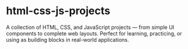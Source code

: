 # html-css-js-projects
A collection of HTML, CSS, and JavaScript projects — from simple UI components to complete web layouts. Perfect for learning, practicing, or using as building blocks in real-world applications.
